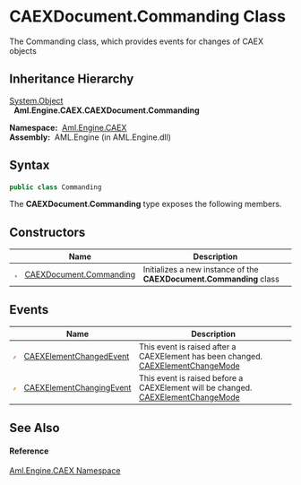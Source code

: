 CAEXDocument.Commanding Class
=============================
The Commanding class, which provides events for changes of CAEX objects


Inheritance Hierarchy
---------------------
[System.Object][1]  
  **Aml.Engine.CAEX.CAEXDocument.Commanding**  

  **Namespace:**  [Aml.Engine.CAEX][2]  
  **Assembly:**  AML.Engine (in AML.Engine.dll)

Syntax
------

```csharp
public class Commanding
```

The **CAEXDocument.Commanding** type exposes the following members.


Constructors
------------

                 | Name                         | Description                                                         
---------------- | ---------------------------- | ------------------------------------------------------------------- 
![Public method] | [CAEXDocument.Commanding][3] | Initializes a new instance of the **CAEXDocument.Commanding** class 


Events
------

                | Name                          | Description                                                                           
--------------- | ----------------------------- | ------------------------------------------------------------------------------------- 
![Public event] | [CAEXElementChangedEvent][4]  | This event is raised after a CAEXElement has been changed. [CAEXElementChangeMode][5] 
![Public event] | [CAEXElementChangingEvent][6] | This event is raised before a CAEXElement will be changed. [CAEXElementChangeMode][5] 


See Also
--------

#### Reference
[Aml.Engine.CAEX Namespace][2]  

[1]: https://docs.microsoft.com/dotnet/api/system.object
[2]: ../README.md
[3]: _ctor.md
[4]: CAEXElementChangedEvent.md
[5]: ../../Aml.Engine.CAEX.Commands/CAEXElementChangeMode/README.md
[6]: CAEXElementChangingEvent.md
[7]: https://www.automationml.org
[8]: ../../icons/logoShade.png
[Public method]: ../../icons/pubmethod.gif "Public method"
[Public event]: ../../icons/pubevent.gif "Public event"
